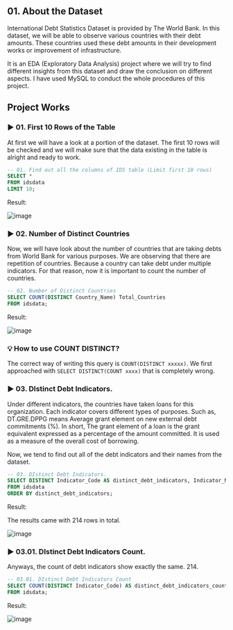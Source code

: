## 01. About the Dataset


International Debt Statistics Dataset is provided by The World Bank. In this dataset, we will be able to observe various countries with their debt amounts. These countries used these debt amounts in their development works or improvement of infrastructure. 

It is an EDA (Exploratory Data Analysis) project where we will try to find different insights from this dataset and draw the conclusion on different aspects. I have used MySQL to conduct the whole procedures of this project. 




## Project Works



### ▶️ 01. First 10 Rows of the Table


At first we will have a look at a portion of the dataset. The first 10 rows will be checked and we will make sure that the data existing in the table is alright and ready to work. 



```SQL
-- 01. Find out all the columns of IDS table (Limit first 10 rows)
SELECT *
FROM idsdata
LIMIT 10; 
```




Result:



![image](https://github.com/zizanayub/SQL-Projects/assets/65456659/df2cdd2b-9c7b-489a-9b2d-e6acf3209cd4)







### ▶️ 02. Number of Distinct Countries


Now, we will have look about the number of countries that are taking debts from World Bank for various purposes. We are observing that there are repetition of countries. Because a country can take debt under multiple indicators. For that reason, now it is important to count the number of countries.



```SQL
-- 02. Number of Distinct Countries
SELECT COUNT(DISTINCT Country_Name) Total_Countries
FROM idsdata; 
```




Result: 



![image](https://github.com/zizanayub/SQL-Projects/assets/65456659/dcd36022-b75e-4cea-80e1-34a5ba2976a4)






### 💡 How to use COUNT DISTINCT?


The correct way of writing this query is `COUNT(DISTINCT xxxxx)`. We first approached with `SELECT DISTINCT(COUNT xxxx)` that is completely wrong. 






### ▶️ 03. DIstinct Debt Indicators.


Under different indicators, the countries have taken loans for this organization. Each indicator covers different types of purposes. Such as, DT.GRE.DPPG means Average grant element on new external debt commitments (%). In short, The grant element of a loan is the grant equivalent expressed as a percentage of the amount committed. It is used as a measure of the overall cost of borrowing.


Now, we tend to find out all of the debt indicators and their names from the dataset. 





```SQL
-- 03. DIstinct Debt Indicators.
SELECT DISTINCT Indicator_Code AS distinct_debt_indicators, Indicator_Name
FROM idsdata
ORDER BY distinct_debt_indicators; 
```






Result:


The results came with 214 rows in total. 




![image](https://github.com/zizanayub/SQL-Projects/assets/65456659/da50756a-c38e-4f3a-931a-a5d64dd153f9)






### ▶️ 03.01. DIstinct Debt Indicators Count.


Anyways, the count of debt indicators show exactly the same. 214. 




```SQL
-- 03.01. DIstinct Debt Indicators Count
SELECT COUNT(DISTINCT Indicator_Code) AS distinct_debt_indicators_count
FROM idsdata;
```




Result: 





![image](https://github.com/zizanayub/SQL-Projects/assets/65456659/49e7b61e-fe2a-4287-94c9-2cb7ae0f01f3)

